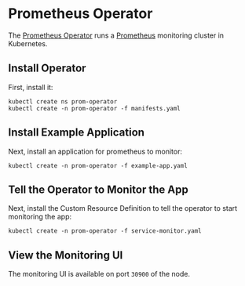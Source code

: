 # Prometheus Operator

The [Prometheus Operator](https://coreos.com/blog/the-prometheus-operator.html)
runs a [Prometheus](https://prometheus.io/) monitoring cluster in Kubernetes.

## Install Operator

First, install it:

```console
kubectl create ns prom-operator
kubectl create -n prom-operator -f manifests.yaml
```

## Install Example Application

Next, install an application for prometheus to monitor:

```console
kubectl create -n prom-operator -f example-app.yaml
```

## Tell the Operator to Monitor the App

Next, install the Custom Resource Definition to tell the operator to start
monitoring the app:


```console
kubectl create -n prom-operator -f service-monitor.yaml
```

## View the Monitoring UI

The monitoring UI is available on port `30900` of the node.
